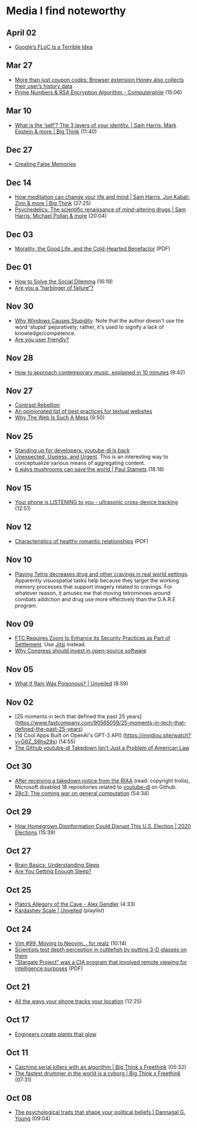 # Media I find noteworthy

## April 02

- [Google’s FLoC Is a Terrible Idea](https://www.eff.org/deeplinks/2021/03/googles-floc-terrible-idea)

## Mar 27

- [More than just coupon codes: Browser extension Honey also collects
  their user’s history data](https://www.datarequests.org/blog/honey-data-collection/)
- [Prime Numbers & RSA Encryption Algorithm - Computerphile](https://invidiou.site/watch?v=JD72Ry60eP4) (15:06)

## Mar 10

- [What is the ‘self’? The 3 layers of your identity. | Sam Harris, Mark
  Epstein & more | Big Think](https://invidiou.site/watch?v=l0TzeH6Zmog) (11:40)

## Dec 27

- [Creating False Memories](https://staff.washington.edu/eloftus/Articles/sciam.htm)

## Dec 14

- [How meditation can change your life and mind | Sam Harris, Jon
  Kabat-Zinn & more | Big
  Think](https://invidiou.site/watch?v=jCJdl6Vs7wg) (27:25)
- [Psychedelics: The scientific renaissance of mind-altering drugs | Sam
  Harris, Michael Pollan & more](https://invidiou.site/watch?v=5T0LmbWROKY)
  (20:04)

## Dec 03

- [Morality, the Good Life, and the Cold-Hearted Benefactor](https://aporia.byu.edu/pdfs/mcmurray-morality_the_good_life_and_the_coldhearted_benefactor.pdf) (PDF)

## Dec 01

- [How to Solve the Social
  Dilemma](https://invidiou.site/watch?v=wyxnaaPqbRk) (16:19)
- [Are you a “harbinger of failure”?](https://news.mit.edu/2015/harbinger-failure-consumers-unpopular-products-1223)

## Nov 30

- [Why Windows Causes
  Stupidity](https://www.over-yonder.net/~fullermd/rants/winstupid/1).
  Note that the author doesn't use the word 'stupid' pejoratively; rather, it's used to signify a lack of
  knowledge/competence.
- [Are you user
  friendly?](https://www.over-yonder.net/~fullermd/rants/userfriendly/1)

## Nov 28

- [How to approach contemporary music, explained in 10 minutes](https://invidiou.site/watch?v=WbE5sfYhxIk) (9:42)

## Nov 27

- [Contrast Rebellion](https://contrastrebellion.com/)
- [An opinionated list of best practices for textual
  websites](https://seirdy.one/2020/11/23/website-best-practices.html)
- [Why The Web Is Such A
  Mess](https://invidiou.site/watch?v=OFRjZtYs3wY) (9:50)

## Nov 25

- [Standing up for developers: youtube-dl is
  back](https://github.blog/2020-11-16-standing-up-for-developers-youtube-dl-is-back/)
- [Unexpected, Useless, and
  Urgent](https://www.charlieharrington.com/unexpected-useless-and-urgent).
  This is an interesting way to conceptualize various means of
  aggregating content.
- [6 ways mushrooms can save the world | Paul
  Stamets](https://www.ted.com/talks/paul_stamets_6_ways_mushrooms_can_save_the_world) (18:18)

## Nov 15

- [Your phone is LISTENING to you - ultrasonic cross-device
  tracking](https://invidiou.site/watch?v=j1FfVK6sj4I) (12:51)

## Nov 12

- [Characteristics of healthy romantic
  relationships](https://assets.campbell.edu/wp-content/uploads/2016/12/22122441/characteristics-of-healthy-romantic-relationships.pdf) (PDF)

## Nov 10

- [Playing Tetris decreases drug and other cravings in real world
  settings](https://pubmed.ncbi.nlm.nih.gov/26275843/). Apparently
  visuospatial tasks help because they target the working memory
  processes that support imagery related to cravings. For whatever
  reason, it amuses me that moving tetrominoes around combats addiction
  and drug use more effectively than the D.A.R.E program.

## Nov 09

- [FTC Requires Zoom to Enhance its Security Practices as Part of
  Settlement](https://www.ftc.gov/news-events/press-releases/2020/11/ftc-requires-zoom-enhance-its-security-practices-part-settlement).
  Use [Jitsi](https://jitsi.org/) instead.
- [Why Congress should invest in open-source software](https://www.brookings.edu/techstream/why-congress-should-invest-in-open-source-software/)

## Nov 05

- [What If Rain Was Poisonous? |
  Unveiled](https://invidiou.site/watch?v=D6zprGIbQj4) (8:59)

## Nov 02

- [25 moments in tech that defined the past 25 years]
  (https://www.fastcompany.com/90565059/25-moments-in-tech-that-defined-the-past-25-years)
- [14 Cool Apps Built on OpenAI's GPT-3 API]
  (https://invidiou.site/watch?v=G6Z_S6hs29s) (14:55)
- [The Github youtube-dl Takedown Isn't Just a Problem of American
  Law](https://www.eff.org/deeplinks/2020/11/github-youtube-dl-takedown-isnt-just-problem-american-law)

## Oct 30

- [After receiving a takedown notice from the RIAA](https://github.com/github/dmca/blob/master/2020/10/2020-10-23-RIAA.md) (read: copyright trolls), Microsoft disabled 18 repositories related to [youtube-dl](https://github.com/ytdl-org/youtube-dl) on Github.
- [28c3: The coming war on general computation](https://invidiou.site/watch?v=HUEvRyemKSg) (54:34)

## Oct 29

- [How Homegrown Disinformation Could Disrupt This U.S. Election | 2020
Elections](https://invidiou.site/watch?v=_gNcYdvF1Co) (15:39)

## Oct 27

- [Brain Basics: Understanding
  Sleep](https://www.ninds.nih.gov/Disorders/Patient-Caregiver-Education/Understanding-Sleep)
- [Are You Getting Enough
  Sleep?](https://www.cdc.gov/sleep/features/getting-enough-sleep.html)


## Oct 25

- [Plato’s Allegory of the Cave - Alex Gendler](https://invidiou.site/watch?v=1RWOpQXTltA) (4:33)
- [Kardashev Scale |
  Unveiled](https://invidiou.site/playlist?list=PLfq8kkw599aDDjXd5nvroklQ9wC3_KLB9)
  (playlist)

## Oct 24

- [Vim #99: Moving to Neovim... for
realz](https://invidiou.site/watch?v=T7TAX653_OM) (10:14)
- [Scientists test depth perception in cuttlefish by putting 3-D glasses
  on
  them](https://www.nytimes.com/2020/01/08/science/3d-glasses-cuttlefish.html)
- ["Stargate Project" was a CIA program that involved remote
  viewing for intelligence
  purposes](https://www.cia.gov/library/readingroom/docs/CIA-RDP96-00789R003300210001-2.pdf)
  (PDF)

## Oct 21

- [All the ways your phone tracks your
  location](https://invidiou.site/watch?v=GMIY4J8jAUc) (12:25)

## Oct 17

- [Engineers create plants that
  glow](https://news.mit.edu/2017/engineers-create-nanobionic-plants-that-glow-1213)

## Oct 11

- [Catching serial killers with an algorithm | Big Think x Freethink](https://invidiou.site/watch?v=8BvjAlf2SBk) (05:32)
- [The fastest drummer in the world is a cyborg | Big Think x Freethink](https://invidiou.site/watch?v=V-cz2tiHzEo) (07:31)

## Oct 08

- [The psychological traits that shape your political beliefs | Dannagal
G.
Young](https://www.ted.com/talks/dannagal_g_young_the_psychological_traits_that_shape_your_political_beliefs)
(09:04)
